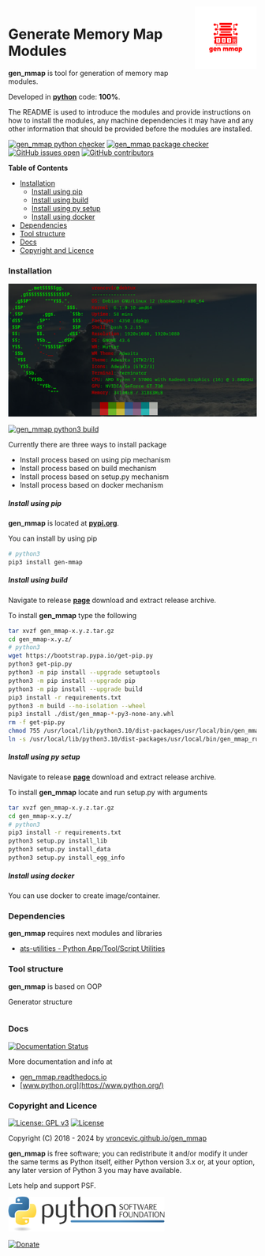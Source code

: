 <img align="right" src="https://raw.githubusercontent.com/vroncevic/gen_mmap/dev/docs/gen_mmap_logo.png" width="25%">

# Generate Memory Map Modules

**gen_mmap** is tool for generation of memory map modules.

Developed in **[python](https://www.python.org/)** code: **100%**.

The README is used to introduce the modules and provide instructions on
how to install the modules, any machine dependencies it may have and any
other information that should be provided before the modules are installed.

[![gen_mmap python checker](https://github.com/vroncevic/gen_mmap/actions/workflows/gen_mmap_python_checker.yml/badge.svg)](https://github.com/vroncevic/gen_mmap/actions/workflows/gen_mmap_python_checker.yml) [![gen_mmap package checker](https://github.com/vroncevic/gen_mmap/actions/workflows/gen_mmap_package_checker.yml/badge.svg)](https://github.com/vroncevic/gen_mmap/actions/workflows/gen_mmap_package.yml) [![GitHub issues open](https://img.shields.io/github/issues/vroncevic/gen_mmap.svg)](https://github.com/vroncevic/gen_mmap/issues) [![GitHub contributors](https://img.shields.io/github/contributors/vroncevic/gen_mmap.svg)](https://github.com/vroncevic/gen_mmap/graphs/contributors)

<!-- START doctoc generated TOC please keep comment here to allow auto update -->
<!-- DON'T EDIT THIS SECTION, INSTEAD RE-RUN doctoc TO UPDATE -->
**Table of Contents**

- [Installation](#installation)
    - [Install using pip](#install-using-pip)
    - [Install using build](#install-using-build)
    - [Install using py setup](#install-using-py-setup)
    - [Install using docker](#install-using-docker)
- [Dependencies](#dependencies)
- [Tool structure](#tool-structure)
- [Docs](#docs)
- [Copyright and Licence](#copyright-and-licence)

<!-- END doctoc generated TOC please keep comment here to allow auto update -->

### Installation

![debian linux os](https://raw.githubusercontent.com/vroncevic/gen_mmap/dev/docs/debtux.png)

[![gen_mmap python3 build](https://github.com/vroncevic/gen_mmap/actions/workflows/gen_mmap_python3_build.yml/badge.svg)](https://github.com/vroncevic/gen_mmap/actions/workflows/gen_mmap_python3_build.yml)

Currently there are three ways to install package
* Install process based on using pip mechanism
* Install process based on build mechanism
* Install process based on setup.py mechanism
* Install process based on docker mechanism

##### Install using pip

**gen_mmap** is located at **[pypi.org](https://pypi.org/project/gen-mmap/)**.

You can install by using pip

```bash
# python3
pip3 install gen-mmap
```

##### Install using build

Navigate to release **[page](https://github.com/vroncevic/gen_mmap/releases/)** download and extract release archive.

To install **gen_mmap** type the following

```bash
tar xvzf gen_mmap-x.y.z.tar.gz
cd gen_mmap-x.y.z/
# python3
wget https://bootstrap.pypa.io/get-pip.py
python3 get-pip.py 
python3 -m pip install --upgrade setuptools
python3 -m pip install --upgrade pip
python3 -m pip install --upgrade build
pip3 install -r requirements.txt
python3 -m build --no-isolation --wheel
pip3 install ./dist/gen_mmap-*-py3-none-any.whl
rm -f get-pip.py
chmod 755 /usr/local/lib/python3.10/dist-packages/usr/local/bin/gen_mmap_run.py
ln -s /usr/local/lib/python3.10/dist-packages/usr/local/bin/gen_mmap_run.py /usr/local/bin/gen_mmap_run.py
```

##### Install using py setup

Navigate to release **[page](https://github.com/vroncevic/gen_mmap/releases/)** download and extract release archive.

To install **gen_mmap** locate and run setup.py with arguments

```bash
tar xvzf gen_mmap-x.y.z.tar.gz
cd gen_mmap-x.y.z/
# python3
pip3 install -r requirements.txt
python3 setup.py install_lib
python3 setup.py install_data
python3 setup.py install_egg_info
```

##### Install using docker

You can use docker to create image/container.

### Dependencies

**gen_mmap** requires next modules and libraries

* [ats-utilities - Python App/Tool/Script Utilities](https://vroncevic.github.io/ats_utilities)

### Tool structure

**gen_mmap** is based on OOP

Generator structure

```

```

### Docs

[![Documentation Status](https://readthedocs.org/projects/gen_mmap/badge/?version=latest)](https://gen-mmap.readthedocs.io/projects/gen_mmap/en/latest/?badge=latest)

More documentation and info at
* [gen_mmap.readthedocs.io](https://gen-mmap.readthedocs.io/en/latest/)
* [www.python.org](https://www.python.org/)

### Copyright and Licence

[![License: GPL v3](https://img.shields.io/badge/License-GPLv3-blue.svg)](https://www.gnu.org/licenses/gpl-3.0) [![License](https://img.shields.io/badge/License-Apache%202.0-blue.svg)](https://opensource.org/licenses/Apache-2.0)

Copyright (C) 2018 - 2024 by [vroncevic.github.io/gen_mmap](https://vroncevic.github.io/gen_mmap)

**gen_mmap** is free software; you can redistribute it and/or modify
it under the same terms as Python itself, either Python version 3.x or,
at your option, any later version of Python 3 you may have available.

Lets help and support PSF.

[![Python Software Foundation](https://raw.githubusercontent.com/vroncevic/gen_mmap/dev/docs/psf-logo-alpha.png)](https://www.python.org/psf/)

[![Donate](https://www.paypalobjects.com/en_US/i/btn/btn_donateCC_LG.gif)](https://www.python.org/psf/donations/)
